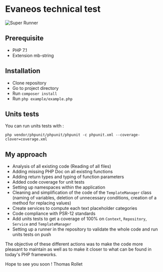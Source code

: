 # Evaneos technical test

![Super Runner](https://github.com/Loert/evaneos-test/workflows/Super%20Runner/badge.svg?branch=master)

## Prerequisite

- PHP 7.1
- Extension mb-string

## Installation

- Clone repository
- Go to project directory
- Run `composer install`
- Run `php example/example.php`

## Units tests

You can run units tests with : 

    php vendor/phpunit/phpunit/phpunit -c phpunit.xml --coverage-clover=coverage.xml
    
## My approach

- Analysis of all existing code (Reading of all files)
- Adding missing PHP Doc on all existing functions 
- Adding return types and typing of function parameters
- Added code coverage for unit tests
- Setting up namespaces within the application
- Cleaning and simplification of the code of the `TemplateManager` class (naming of variables, deletion of unnecessary conditions, creation of a method for replacing values)
- Create services to compute each text placeholder categories
- Code compliance with PSR-12 standards
- Add units tests to get a coverage of 100% on `Context`, `Repository`, `Service` and `TemplateManager`
- Setting up a runner in the repository to validate the whole code and run units tests on push

The objective of these different actions was to make the code more pleasant to maintain as well as to make it closer to what can be found in today's PHP frameworks.

Hope to see you soon ! Thomas Rollet
